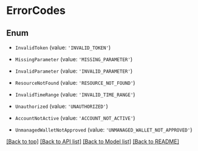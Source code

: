 # ErrorCodes

## Enum


* `InvalidToken` (value: `'INVALID_TOKEN'`)

* `MissingParameter` (value: `'MISSING_PARAMETER'`)

* `InvalidParameter` (value: `'INVALID_PARAMETER'`)

* `ResourceNotFound` (value: `'RESOURCE_NOT_FOUND'`)

* `InvalidTimeRange` (value: `'INVALID_TIME_RANGE'`)

* `Unauthorized` (value: `'UNAUTHORIZED'`)

* `AccountNotActive` (value: `'ACCOUNT_NOT_ACTIVE'`)

* `UnmanagedWalletNotApproved` (value: `'UNMANAGED_WALLET_NOT_APPROVED'`)



[[Back to top]](#) [[Back to API list]](../../README.md#documentation-for-api-endpoints) [[Back to Model list]](../../README.md#documentation-for-models) [[Back to README]](../../README.md)
